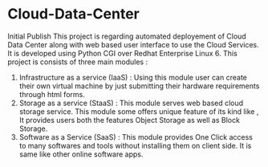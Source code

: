 # Cloud-Data-Center
Initial Publish
This project is regarding automated deployement of  Cloud Data Center
along with web based user interface to use the Cloud Services. It is
developed using Python CGI over Redhat Enterprise Linux 6. This project
is consists of three main modules :
1. Infrastructure as a service (IaaS) : Using this module user can
create their own virtual machine by just submitting their hardware
requirements through html forms.
2. Storage as a service (StaaS) : This module serves web based cloud
storage service. This module some offers unique feature of its kind like
, It provides users both the features Object Storage as well as Block
Storage.
3. Software as a Service (SaaS) : This module provides One Click access
to many softwares and tools without installing them on client side. It
is same like other online software apps.
